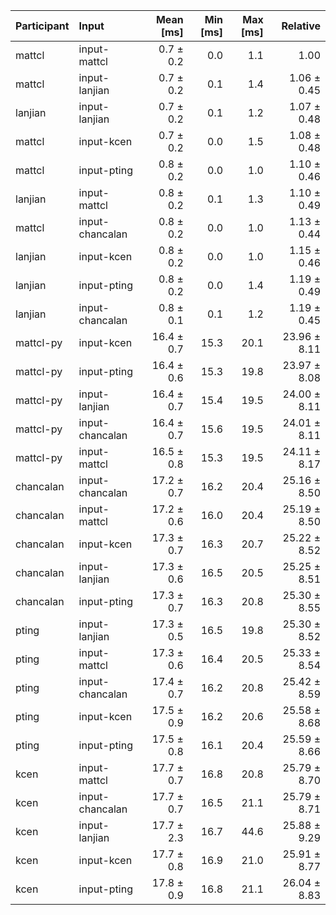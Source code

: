 | Participant | Input | Mean [ms] | Min [ms] | Max [ms] | Relative |
|:---|:---|---:|---:|---:|---:|
| mattcl | input-mattcl | 0.7 ± 0.2 | 0.0 | 1.1 | 1.00 |
| mattcl | input-lanjian | 0.7 ± 0.2 | 0.1 | 1.4 | 1.06 ± 0.45 |
| lanjian | input-lanjian | 0.7 ± 0.2 | 0.1 | 1.2 | 1.07 ± 0.48 |
| mattcl | input-kcen | 0.7 ± 0.2 | 0.0 | 1.5 | 1.08 ± 0.48 |
| mattcl | input-pting | 0.8 ± 0.2 | 0.0 | 1.0 | 1.10 ± 0.46 |
| lanjian | input-mattcl | 0.8 ± 0.2 | 0.1 | 1.3 | 1.10 ± 0.49 |
| mattcl | input-chancalan | 0.8 ± 0.2 | 0.0 | 1.0 | 1.13 ± 0.44 |
| lanjian | input-kcen | 0.8 ± 0.2 | 0.0 | 1.0 | 1.15 ± 0.46 |
| lanjian | input-pting | 0.8 ± 0.2 | 0.0 | 1.4 | 1.19 ± 0.49 |
| lanjian | input-chancalan | 0.8 ± 0.1 | 0.1 | 1.2 | 1.19 ± 0.45 |
| mattcl-py | input-kcen | 16.4 ± 0.7 | 15.3 | 20.1 | 23.96 ± 8.11 |
| mattcl-py | input-pting | 16.4 ± 0.6 | 15.3 | 19.8 | 23.97 ± 8.08 |
| mattcl-py | input-lanjian | 16.4 ± 0.7 | 15.4 | 19.5 | 24.00 ± 8.11 |
| mattcl-py | input-chancalan | 16.4 ± 0.7 | 15.6 | 19.5 | 24.01 ± 8.11 |
| mattcl-py | input-mattcl | 16.5 ± 0.8 | 15.3 | 19.5 | 24.11 ± 8.17 |
| chancalan | input-chancalan | 17.2 ± 0.7 | 16.2 | 20.4 | 25.16 ± 8.50 |
| chancalan | input-mattcl | 17.2 ± 0.6 | 16.0 | 20.4 | 25.19 ± 8.50 |
| chancalan | input-kcen | 17.3 ± 0.7 | 16.3 | 20.7 | 25.22 ± 8.52 |
| chancalan | input-lanjian | 17.3 ± 0.6 | 16.5 | 20.5 | 25.25 ± 8.51 |
| chancalan | input-pting | 17.3 ± 0.7 | 16.3 | 20.8 | 25.30 ± 8.55 |
| pting | input-lanjian | 17.3 ± 0.5 | 16.5 | 19.8 | 25.30 ± 8.52 |
| pting | input-mattcl | 17.3 ± 0.6 | 16.4 | 20.5 | 25.33 ± 8.54 |
| pting | input-chancalan | 17.4 ± 0.7 | 16.2 | 20.8 | 25.42 ± 8.59 |
| pting | input-kcen | 17.5 ± 0.9 | 16.2 | 20.6 | 25.58 ± 8.68 |
| pting | input-pting | 17.5 ± 0.8 | 16.1 | 20.4 | 25.59 ± 8.66 |
| kcen | input-mattcl | 17.7 ± 0.7 | 16.8 | 20.8 | 25.79 ± 8.70 |
| kcen | input-chancalan | 17.7 ± 0.7 | 16.5 | 21.1 | 25.79 ± 8.71 |
| kcen | input-lanjian | 17.7 ± 2.3 | 16.7 | 44.6 | 25.88 ± 9.29 |
| kcen | input-kcen | 17.7 ± 0.8 | 16.9 | 21.0 | 25.91 ± 8.77 |
| kcen | input-pting | 17.8 ± 0.9 | 16.8 | 21.1 | 26.04 ± 8.83 |
